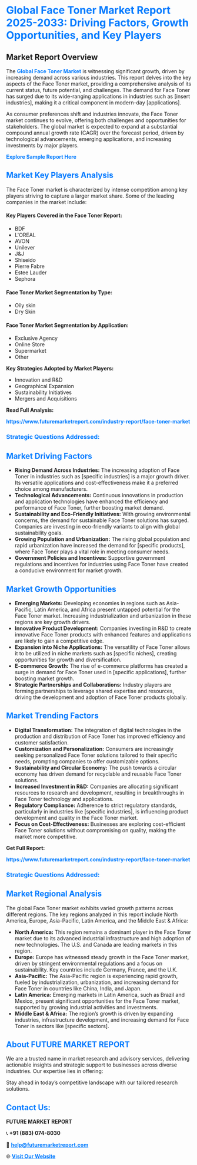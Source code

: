 <h1 style="color: #007BFF;">Global Face Toner Market Report 2025-2033: Driving Factors, Growth Opportunities, and Key Players</h1>

<section id="overview">
<h2>Market Report Overview</h2>
<p>The <a href="https://www.futuremarketreport.com/industry-report/face-toner-market" style="color: #007BFF; text-decoration: none;"><strong>Global Face Toner Market</strong></a> is witnessing significant growth, driven by increasing demand across various industries. This report delves into the key aspects of the Face Toner market, providing a comprehensive analysis of its current status, future potential, and challenges. The demand for Face Toner has surged due to its wide-ranging applications in industries such as [insert industries], making it a critical component in modern-day [applications].</p>
<p>As consumer preferences shift and industries innovate, the Face Toner market continues to evolve, offering both challenges and opportunities for stakeholders. The global market is expected to expand at a substantial compound annual growth rate (CAGR) over the forecast period, driven by technological advancements, emerging applications, and increasing investments by major players.</p>
</section>

<section id="overview">
<p><a href="https://www.futuremarketreport.com/request-sample/reportId=44030" style="color: #007BFF; text-decoration: none;"><strong>Explore Sample Report Here</strong></a></p>
</section>

<section id="key-players">
<h2 style="color: #007BFF;">Market Key Players Analysis</h2>
<p>The Face Toner market is characterized by intense competition among key players striving to capture a larger market share. Some of the leading companies in the market include:</p>
<h4>Key Players Covered in the Face Toner Report:</h4>
<ul><li>BDF</li><li>L&#039;OREAL</li><li>AVON</li><li>Unilever</li><li>J&amp;J</li><li>Shiseido</li><li>Pierre Fabre</li><li>Estee Lauder</li><li>Sephora</li></ul>
<h4>Face Toner Market Segmentation by Type:</h4>
<ul><li>Oily skin</li><li>Dry Skin</li></ul>

<h4>Face Toner Market Segmentation by Application:</h4>
<ul><li>Exclusive Agency</li><li>Online Store</li><li>Supermarket</li><li>Other</li></ul>
<p><strong>Key Strategies Adopted by Market Players:</strong></p>
<ul>
<li>Innovation and R&D</li>
<li>Geographical Expansion</li>
<li>Sustainability Initiatives</li>
<li>Mergers and Acquisitions</li>
</ul>
</section>

<section>
<p><strong>Read Full Analysis: </strong></p><a href="https://www.futuremarketreport.com/industry-report/face-toner-market" style="color: #007BFF; text-decoration: none;"><strong>https://www.futuremarketreport.com/industry-report/face-toner-market</strong></a>
<h3 style="color: #007BFF;">Strategic Questions Addressed:</h3>
</section>

<section id="driving-factors">
<h2 style="color: #007BFF;">Market Driving Factors</h2>
<ul>
<li><strong>Rising Demand Across Industries:</strong> The increasing adoption of Face Toner in industries such as [specific industries] is a major growth driver. Its versatile applications and cost-effectiveness make it a preferred choice among manufacturers.</li>
<li><strong>Technological Advancements:</strong> Continuous innovations in production and application technologies have enhanced the efficiency and performance of Face Toner, further boosting market demand.</li>
<li><strong>Sustainability and Eco-Friendly Initiatives:</strong> With growing environmental concerns, the demand for sustainable Face Toner solutions has surged. Companies are investing in eco-friendly variants to align with global sustainability goals.</li>
<li><strong>Growing Population and Urbanization:</strong> The rising global population and rapid urbanization have increased the demand for [specific products], where Face Toner plays a vital role in meeting consumer needs.</li>
<li><strong>Government Policies and Incentives:</strong> Supportive government regulations and incentives for industries using Face Toner have created a conducive environment for market growth.</li>
</ul>
</section>

<section id="growth-opportunities">
<h2 style="color: #007BFF;">Market Growth Opportunities</h2>
<ul>
<li><strong>Emerging Markets:</strong> Developing economies in regions such as Asia-Pacific, Latin America, and Africa present untapped potential for the Face Toner market. Increasing industrialization and urbanization in these regions are key growth drivers.</li>
<li><strong>Innovative Product Development:</strong> Companies investing in R&D to create innovative Face Toner products with enhanced features and applications are likely to gain a competitive edge.</li>
<li><strong>Expansion into Niche Applications:</strong> The versatility of Face Toner allows it to be utilized in niche markets such as [specific niches], creating opportunities for growth and diversification.</li>
<li><strong>E-commerce Growth:</strong> The rise of e-commerce platforms has created a surge in demand for Face Toner used in [specific applications], further boosting market growth.</li>
<li><strong>Strategic Partnerships and Collaborations:</strong> Industry players are forming partnerships to leverage shared expertise and resources, driving the development and adoption of Face Toner products globally.</li>
</ul>
</section>

<section id="trending-factors">
<h2 style="color: #007BFF;">Market Trending Factors</h2>
<ul>
<li><strong>Digital Transformation:</strong> The integration of digital technologies in the production and distribution of Face Toner has improved efficiency and customer satisfaction.</li>
<li><strong>Customization and Personalization:</strong> Consumers are increasingly seeking personalized Face Toner solutions tailored to their specific needs, prompting companies to offer customizable options.</li>
<li><strong>Sustainability and Circular Economy:</strong> The push towards a circular economy has driven demand for recyclable and reusable Face Toner solutions.</li>
<li><strong>Increased Investment in R&D:</strong> Companies are allocating significant resources to research and development, resulting in breakthroughs in Face Toner technology and applications.</li>
<li><strong>Regulatory Compliance:</strong> Adherence to strict regulatory standards, particularly in industries like [specific industries], is influencing product development and quality in the Face Toner market.</li>
<li><strong>Focus on Cost-Effectiveness:</strong> Businesses are exploring cost-efficient Face Toner solutions without compromising on quality, making the market more competitive.</li>
</ul>
</section>

<section>
<p><strong>Get Full Report: </strong></p><a href="https://www.futuremarketreport.com/industry-report/face-toner-market" style="color: #007BFF; text-decoration: none;"><strong>https://www.futuremarketreport.com/industry-report/face-toner-market</strong></a>
<h3 style="color: #007BFF;">Strategic Questions Addressed:</h3>
</section>


<section id="regional-analysis">
<h2 style="color: #007BFF;">Market Regional Analysis</h2>
<p>The global Face Toner market exhibits varied growth patterns across different regions. The key regions analyzed in this report include North America, Europe, Asia-Pacific, Latin America, and the Middle East & Africa:</p>
<ul>
<li><strong>North America:</strong> This region remains a dominant player in the Face Toner market due to its advanced industrial infrastructure and high adoption of new technologies. The U.S. and Canada are leading markets in this region.</li>
<li><strong>Europe:</strong> Europe has witnessed steady growth in the Face Toner market, driven by stringent environmental regulations and a focus on sustainability. Key countries include Germany, France, and the U.K.</li>
<li><strong>Asia-Pacific:</strong> The Asia-Pacific region is experiencing rapid growth, fueled by industrialization, urbanization, and increasing demand for Face Toner in countries like China, India, and Japan.</li>
<li><strong>Latin America:</strong> Emerging markets in Latin America, such as Brazil and Mexico, present significant opportunities for the Face Toner market, supported by growing industrial activities and investments.</li>
<li><strong>Middle East & Africa:</strong> The region’s growth is driven by expanding industries, infrastructure development, and increasing demand for Face Toner in sectors like [specific sectors].</li>
</ul>
</section>

<footer>
<h2 style="color: #007BFF;">About FUTURE MARKET REPORT</h2>
<p>We are a trusted name in market research and advisory services, delivering actionable insights and strategic support to businesses across diverse industries. Our expertise lies in offering:</p>

<p>Stay ahead in today’s competitive landscape with our tailored research solutions.</p>

<h2 style="color: #007BFF;">Contact Us:</h2>
<p><strong>FUTURE MARKET REPORT</strong></p>
<p>📞 <strong>+91 (883) 074-8030</strong></p>
<p>📧 <strong><a href="mailto:help@futuremarketreport.com" style="color: #007BFF;">help@futuremarketreport.com</a></strong></p>
<p>🌐 <strong><a href="https://www.futuremarketreport.com/" style="color: #007BFF;">Visit Our Website</a></strong></p>
</footer>